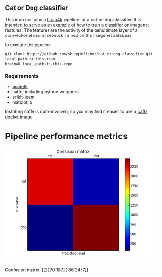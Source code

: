 

## Cat or Dog classifier

This repo contains a [brain4k](https://github.com/shuggiefisher/brain4k) pipeline for a cat-or-dog classifier.  It is intended to serve as
an example of how to train a classifier on imagenet features.  The features
are the activity of the penultimate layer of a convolutional neural network trained
on the imagenet database.

to execute the pipeline:

```
git clone https://github.com/shuggiefisher/cat-or-dog-classifier.git local-path-to-this-repo
brain4k local-path-to-this-repo
```

### Requirements
- [brain4k](https://github.com/shuggiefisher/brain4k)
- caffe, including python wrappers
- scikit-learn
- matplotlib

Installing caffe is quite involved, so you may find it easier to use a
[caffe docker image](https://registry.hub.docker.com/u/tleyden5iwx/caffe/)



# Pipeline performance metrics


![Confusion Matrix Caption](metrics/figures/image_classifier_confusion.png)

Confusion matrix:
[[2270  187]
 [  86 2457]]
